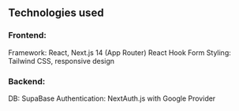 ## Technologies used


### Frontend:
Framework: React, Next.js 14 (App Router)
React Hook Form
Styling: Tailwind CSS, responsive design
### Backend:
DB: SupaBase
Authentication: NextAuth.js with Google Provider
